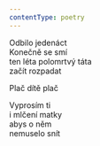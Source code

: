 ```yaml
---
contentType: poetry
---
```


<section>

Odbilo jedenáct  
Konečně se smí  
ten léta polomrtvý táta  
začít rozpadat

Plač dítě plač

</section>

<section>

Vyprosím ti  
i mlčení matky  
abys o něm  
nemuselo snít

</section>
